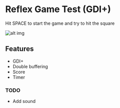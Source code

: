 <h1>Reflex Game Test (GDI+)</h1>

<p> Hit SPACE to start the game and try to hit the square</p>


![alt img](http://i.imgur.com/mRcHeQ2.png)

<h2>Features</h2>
<ul>
<li>GDI+</li>
<li>Double buffering</li>
<li>Score</li>
<li>Timer</li>
</ul>

<h3>TODO</h3>
<ul>
<li>Add sound</li>
</ul>
